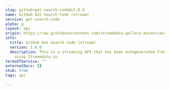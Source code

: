 ```yaml
---
slug: github+get-search-code@v1.0.0
name: GitHub Get Search Code (stream)
service: get-search-code
alpha: g
layout: api
origin: https://raw.githubusercontent.com/streamdata-gallery-master/asyncapi/master/_listings/github/github-get-search-code-stream-async.md
info:
  title: GitHub Get Search Code (stream)
  version: 1.0.0
  description: This is a streaming API that has been autogenerated from the GitHub
    using Streamdata.io.
termsOfService: ""
externalDocs: {}
stub: true
tags: api

---
```

